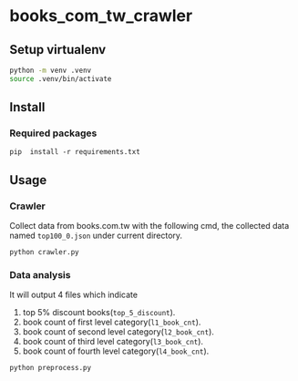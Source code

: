 # books_com_tw_crawler

## Setup virtualenv

``` bash
python -m venv .venv
source .venv/bin/activate
```

## Install

### Required packages

```
pip  install -r requirements.txt
```

## Usage

### Crawler
Collect data from books.com.tw with the following cmd, the collected data named `top100_0.json`
under current directory.

```
python crawler.py
```

### Data analysis

It will output 4 files which indicate 

1. top 5% discount books(`top_5_discount`).
2. book count of first level  category(`l1_book_cnt`).
3. book count of second level  category(`l2_book_cnt`).
4. book count of third level  category(`l3_book_cnt`).
5. book count of fourth level  category(`l4_book_cnt`).
```
python preprocess.py
```
